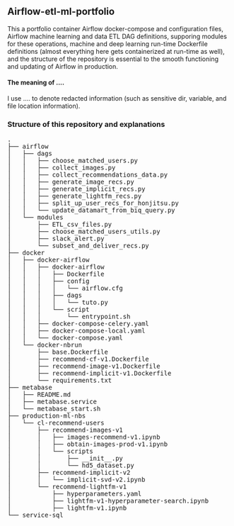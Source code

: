## Airflow-etl-ml-portfolio

This a portfolio container Airflow docker-compose and configuration files, Airflow machine learning and data ETL DAG definitions, supporing modules for these operations, machine and deep learning run-time Dockerfile definitions (almost everything here gets containerized at run-time as well), and the structure of the repository is essential to the smooth functioning and updating of Airflow in production.

#### The meaning of ....
I use .... to denote redacted information (such as sensitive dir, variable, and file location information).

### Structure of this repository and explanations
<pre>
.
├── airflow
│   ├── dags
│   │   ├── choose_matched_users.py
│   │   ├── collect_images.py
│   │   ├── collect_recommendations_data.py
│   │   ├── generate_image_recs.py
│   │   ├── generate_implicit_recs.py
│   │   ├── generate_lightfm_recs.py
│   │   ├── split_up_user_recs_for_honjitsu.py
│   │   └── update_datamart_from_biq_query.py
│   └── modules
│       ├── ETL_csv_files.py
│       ├── choose_matched_users_utils.py
│       ├── slack_alert.py
│       └── subset_and_deliver_recs.py
├── docker
│   ├── docker-airflow
│   │   ├── docker-airflow
│   │   │   ├── Dockerfile
│   │   │   ├── config
│   │   │   │   └── airflow.cfg
│   │   │   ├── dags
│   │   │   │   └── tuto.py
│   │   │   └── script
│   │   │       └── entrypoint.sh
│   │   ├── docker-compose-celery.yaml
│   │   ├── docker-compose-local.yaml
│   │   └── docker-compose.yaml
│   └── docker-nbrun
│       ├── base.Dockerfile
│       ├── recommend-cf-v1.Dockerfile
│       ├── recommend-image-v1.Dockerfile
│       ├── recommend-implicit-v1.Dockerfile
│       └── requirements.txt
├── metabase
│   ├── README.md
│   ├── metabase.service
│   └── metabase_start.sh
├── production-ml-nbs
│   └── cl-recommend-users
│       ├── recommend-images-v1
│       │   ├── images-recommend-v1.ipynb
│       │   ├── obtain-images-prod-v1.ipynb
│       │   └── scripts
│       │       ├── __init__.py
│       │       └── hd5_dataset.py
│       ├── recommend-implicit-v2
│       │   └── implicit-svd-v2.ipynb
│       └── recommend-lightfm-v1
│           ├── hyperparameters.yaml
│           ├── lightfm-v1-hyperparameter-search.ipynb
│           ├── lightfm-v1.ipynb
└── service-sql
</pre>
